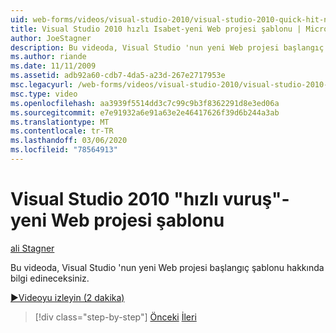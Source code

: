 ```yaml
---
uid: web-forms/videos/visual-studio-2010/visual-studio-2010-quick-hit-new-web-project-template
title: Visual Studio 2010 hızlı Isabet-yeni Web projesi şablonu | Microsoft Docs
author: JoeStagner
description: Bu videoda, Visual Studio 'nun yeni Web projesi başlangıç şablonu hakkında bilgi edineceksiniz.
ms.author: riande
ms.date: 11/11/2009
ms.assetid: adb92a60-cdb7-4da5-a23d-267e2717953e
msc.legacyurl: /web-forms/videos/visual-studio-2010/visual-studio-2010-quick-hit-new-web-project-template
msc.type: video
ms.openlocfilehash: aa3939f5514dd3c7c99c9b3f8362291d8e3ed06a
ms.sourcegitcommit: e7e91932a6e91a63e2e46417626f39d6b244a3ab
ms.translationtype: MT
ms.contentlocale: tr-TR
ms.lasthandoff: 03/06/2020
ms.locfileid: "78564913"
---
```

# <a name="visual-studio-2010-quick-hit---new-web-project-template"></a>Visual Studio 2010 "hızlı vuruş"-yeni Web projesi şablonu

[ali Stagner](https://github.com/JoeStagner)

Bu videoda, Visual Studio 'nun yeni Web projesi başlangıç şablonu hakkında bilgi edineceksiniz.

[&#9654;Videoyu izleyin (2 dakika)](https://channel9.msdn.com/Blogs/ASP-NET-Site-Videos/visual-studio-2010-quick-hit-new-web-project-template)

> [!div class="step-by-step"]
> [Önceki](visual-studio-2010-quick-hit-multi-monitor-support.md)
> [İleri](visual-studio-2010-quick-hit-new-multi-targeting.md)
